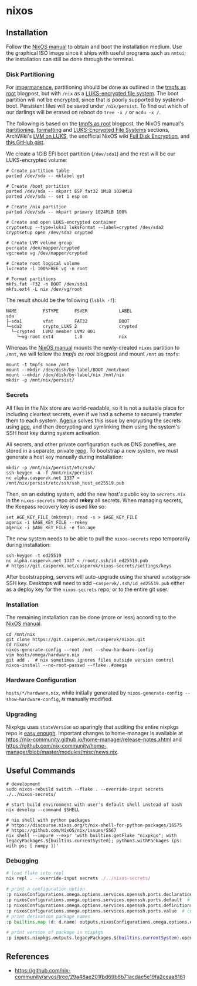 # nixos

## Installation
Follow the [NixOS
manual](https://nixos.org/manual/nixos/stable/index.html#ch-installation) to
obtain and boot the installation medium. Use the graphical ISO image since it
ships with useful programs such as `nmtui`; the installation can still be done
through the terminal.

### Disk Partitioning
For [impermanence](https://wiki.nixos.org/wiki/Impermanence), partitioning should
be done as outlined in the [tmpfs as
root](https://elis.nu/blog/2020/05/nixos-tmpfs-as-root/) blogpost, but with
`/nix` as a [LUKS-encrypted file
system](https://nixos.org/manual/nixos/stable/index.html#sec-luks-file-systems).
The boot partition will not be encrypted, since that is poorly supported by
systemd-boot. Persistent files will be saved under `/nix/persist`. To find out
which of our darlings will be erased on reboot do `tree -x /` or `ncdu -x /`.

The following is based on the [tmpfs as
root](https://elis.nu/blog/2020/05/nixos-tmpfs-as-root/) blogpost, the NixOS
manual's
[partitioning](https://nixos.org/manual/nixos/stable/index.html#sec-installation-manual-partitioning),
[formatting](https://nixos.orgmanual/nixos/stable/index.html#sec-installation-manual-partitioning-formatting)
and [LUKS-Encrypted File
Systems](https://nixos.org/manual/nixos/stable/index.html#sec-luks-file-systems)
sections, ArchWiki's [LVM on
LUKS](https://wiki.archlinux.org/title/Dm-crypt/Encrypting_an_entire_system#LVM_on_LUKS),
the unofficial NixOS wiki [Full Disk
Encryption](https://wiki.nixos.org/wiki/Full_Disk_Encryption), and [this GitHub
gist](https://gist.github.com/martijnvermaat/76f2e24d0239470dd71050358b4d5134).

We create a 1GiB EFI boot partition (`/dev/sda1`) and the rest will be our
LUKS-encrypted volume:
```fish
# Create partition table
parted /dev/sda -- mklabel gpt

# Create /boot partition
parted /dev/sda -- mkpart ESP fat32 1MiB 1024MiB
parted /dev/sda -- set 1 esp on

# Create /nix partition
parted /dev/sda -- mkpart primary 1024MiB 100%

# Create and open LUKS-encrypted container
cryptsetup --type=luks2 luksFormat --label=crypted /dev/sda2
cryptsetup open /dev/sda2 crypted

# Create LVM volume group
pvcreate /dev/mapper/crypted
vgcreate vg /dev/mapper/crypted

# Create root logical volume
lvcreate -l 100%FREE vg -n root

# Format partitions
mkfs.fat -F32 -n BOOT /dev/sda1
mkfs.ext4 -L nix /dev/vg/root
```

The result should be the following (`lsblk -f`):
```text
NAME          FSTYPE      FSVER            LABEL
sda
├─sda1        vfat        FAT32            BOOT
└─sda2        crypto_LUKS 2                crypted
  └─crypted   LVM2_member LVM2 001
    └─vg-root ext4        1.0              nix
```

Whereas the [NixOS
manual](https://nixos.org/manual/nixos/stable/index.html#sec-installation-manual-installing)
mounts the newly-created `nixos` partition to `/mnt`, we will follow the _tmpfs
as root_ blogpost and mount `/mnt` as `tmpfs`:
```fish
mount -t tmpfs none /mnt
mount --mkdir /dev/disk/by-label/BOOT /mnt/boot
mount --mkdir /dev/disk/by-label/nix /mnt/nix
mkdir -p /mnt/nix/persist/
```

### Secrets
All files in the Nix store are world-readable, so it is not a suitable place
for including cleartext secrets, even if we had a scheme to securely transfer
them to each system. [Agenix](https://github.com/ryantm/agenix) solves this
issue by encrypting the secrets using
[age](https://github.com/FiloSottile/age), and then decrypting and symlinking
them using the system's SSH host key during system activation.

All secrets, and other private configuration such as DNS zonefiles, are stored
in a separate, private [repo](https://git.caspervk.net/caspervk/nixos-secrets).
To bootstrap a new system, we must generate a host key manually during
installation:
```fish
mkdir -p /mnt/nix/persist/etc/ssh/
ssh-keygen -A -f /mnt/nix/persist
nc alpha.caspervk.net 1337 < /mnt/nix/persist/etc/ssh/ssh_host_ed25519.pub
```
Then, on an existing system, add the new host's public key to `secrets.nix` in
the `nixos-secrets` repo and **rekey** all secrets. When managing secrets, the
Keepass recovery key is used like so:
```fish
set AGE_KEY_FILE (mktemp); read -s > $AGE_KEY_FILE
agenix -i $AGE_KEY_FILE --rekey
agenix -i $AGE_KEY_FILE -e foo.age
```

The new system needs to be able to pull the `nixos-secrets` repo temporarily
during installation:
```fish
ssh-keygen -t ed25519
nc alpha.caspervk.net 1337 < /root/.ssh/id_ed25519.pub
# https://git.caspervk.net/caspervk/nixos-secrets/settings/keys
```
After bootstrapping, servers will auto-upgrade using the shared `autoUpgrade`
SSH key. Desktops will need to add `~caspervk/.ssh/id_ed25519.pub` either as a
deploy key for the `nixos-secrets` repo, or to the entire git user.

### Installation
The remaining installation can be done (more or less) according to the [NixOS
manual](https://nixos.org/manual/nixos/stable/index.html#sec-installation-manual-installing).
```fish
cd /mnt/nix
git clone https://git.caspervk.net/caspervk/nixos.git
cd nixos/
nixos-generate-config --root /mnt --show-hardware-config
vim hosts/omega/hardware.nix
git add .  # nix sometimes ignores files outside version control
nixos-install --no-root-passwd --flake .#omega
```

### Hardware Configuration
`hosts/*/hardware.nix`, while initially generated by `nixos-generate-config
--show-hardware-config`, _is_ manually modified.

### Upgrading
Nixpkgs uses `stateVersion` so sparingly that auditing the entire nixpkgs repo
is [easy
enough](https://sourcegraph.com/search?q=context:global+repo:%5Egithub%5C.com/NixOS/nixpkgs%24+lang:Nix+stateVersion+AND+24.05&patternType=keyword&sm=0).
Important changes to home-manager is available at
<https://nix-community.github.io/home-manager/release-notes.xhtml> and
<https://github.com/nix-community/home-manager/blob/master/modules/misc/news.nix>.


## Useful Commands
```fish
# development
sudo nixos-rebuild switch --flake . --override-input secrets ./../nixos-secrets/

# start build environment with user's default shell instead of bash
nix develop --command $SHELL

# nix shell with python packages
# https://discourse.nixos.org/t/nix-shell-for-python-packages/16575
# https://github.com/NixOS/nix/issues/5567
nix shell --impure --expr 'with builtins.getFlake "nixpkgs"; with legacyPackages.${builtins.currentSystem}; python3.withPackages (ps: with ps; [ numpy ])'
```

### Debugging
```nix
# load flake into repl
nix repl . --override-input secrets ./../nixos-secrets/

# print a configuration option
:p nixosConfigurations.omega.options.services.openssh.ports.declarationPositions  # declaration
:p nixosConfigurations.omega.options.services.openssh.ports.default  # declaration default
:p nixosConfigurations.omega.options.services.openssh.ports.definitionsWithLocations  # overwrites
:p nixosConfigurations.omega.options.services.openssh.ports.value  # current value
# print derivation package names
:p builtins.map (d: d.name) outputs.nixosConfigurations.omega.options.environment.systemPackages.value

# print version of package in nixpkgs
:p inputs.nixpkgs.outputs.legacyPackages.${builtins.currentSystem}.openssh.version
```


## References
  - https://github.com/nix-community/srvos/tree/29a48ae201fbd69b6b71acdae5e19fa2ceaa8181
